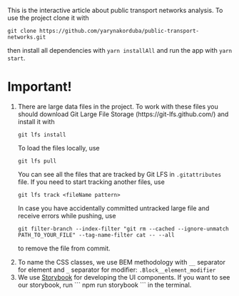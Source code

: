 This is the interactive article about public transport networks analysis. 
To use the project clone it with 
```
git clone https://github.com/yarynakorduba/public-transport-networks.git
```  
then install all dependencies with 
```yarn installAll``` and run the app with ```yarn start```.
<h1>Important!</h1>
<ol><li>There are large data files in the project. To work with these files you should download
 Git Large File Storage (https://git-lfs.github.com/) and install it with
 
```
git lfs install
```

To load the files locally, use

```
git lfs pull
```

You can see all the files that are tracked by Git LFS in `.gitattributes` file. If you need to start tracking another files, use

```
git lfs track <fileName pattern>
```

In case you have accidentally committed untracked large file and receive errors while pushing, use

```
git filter-branch --index-filter "git rm --cached --ignore-unmatch PATH_TO_YOUR_FILE" --tag-name-filter cat -- --all
```

to remove the file from commit.

</li>
<li>To name the CSS classes, we use BEM methodology with <code>__</code> separator for element and <code>_</code> separator for modifier:
 <code>.Block__element_modifier</code>
</li>
<li>
We use <a href="https://storybook.js.org/">Storybook</a> for developing the UI components. If you want to see our storybook, run 
```
npm run storybook 
```
in the terminal.
</li>
</ol>